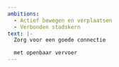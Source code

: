 ```yaml
---
ambitions:
  - Actief bewegen en verplaatsen
  - Verbonden stadskern
text: |-
  Zorg voor een goede connectie

  met openbaar vervoer
---
```

